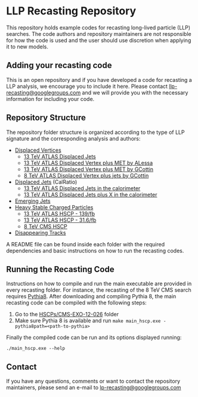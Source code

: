 # LLP Recasting Repository

This repository holds example codes for recasting long-lived particle (LLP) searches.
The code authors and repository maintainers are not responsible for how the code is used and the user should
use discretion when applying it to new models.

## Adding your recasting code ##

This is an open repository and if you have developed a code for recasting a LLP analysis,
we encourage you to include it here.
Please contact <llp-recasting@googlegroups.com> and we will provide you with the necessary information
for including your code.

## Repository Structure ##

The repository folder structure is organized according to the type of LLP signature and the
corresponding analysis and authors:


  * [Displaced Vertices](DisplacedVertices)
    * [13 TeV ATLAS Displaced Jets](DisplacedVertices/ATLAS-SUSY-2018-13)
    * [13 TeV ATLAS Displaced Vertex plus MET by ALessa](DisplacedVertices/ATLAS-SUSY-2016-08_ALessa)
    * [13 TeV ATLAS Displaced Vertex plus MET by GCottin](DisplacedVertices/ATLAS-SUSY-2016-08_GCottin)
    * [8 TeV ATLAS Displaced Vertex plus jets by GCottin](DisplacedVertices/ATLAS-SUSY-2014-02_GCottin)
  * [Displaced Jets](DisplacedJets) (CalRatio)
    * [13 TeV ATLAS Displaced Jets in the calorimeter](DisplacedJets/ATLAS-EXOT-2019-23)
    * [13 TeV ATLAS Displaced Jets plus X in the calorimeter](DisplacedJets/ATLAS-EXOT-2022-04)
  * [Emerging Jets](EmergingJets/CMS-EXO-18-001)    
  * [Heavy Stable Charged Particles](HSCPs)
    * [13 TeV ATLAS HSCP - 139/fb](HSCPs/ATLAS-SUSY-2018-42)
    * [13 TeV ATLAS HSCP - 31.6/fb](HSCPs/ATLAS-SUSY-2016-32)
    * [8 TeV CMS HSCP](HSCPs/CMS-EXO-12-026)    
  * [Disappearing Tracks](DisappearingTracks/ATLAS-SUSY-2016-06)

A README file can be found inside each folder with the required dependencies
and basic instructions on how to run the recasting codes.

## Running the Recasting Code ##

Instructions on how to compile and run the main executable are provided in every recasting folder.
For instance, the recasting of the 8 TeV CMS search
requires [Pythia8](http://home.thep.lu.se/~torbjorn/pythia8/).
After downloading and compiling Pythia 8, the main recasting code
can be compiled with the following steps:

   1. Go to the [HSCPs/CMS-EXO-12-026](HSCPs/CMS-EXO-12-026) folder
   2. Make sure Pythia 8 is available and run  `make main_hscp.exe -pythia8path=<path-to-pythia>`

Finally the compiled code can be run and its options displayed running:

```
./main_hscp.exe --help
```


## Contact ##

If you have any questions, comments or want to contact the repository maintainers,
please send an e-mail to <lp-recasting@googlegroups.com>
